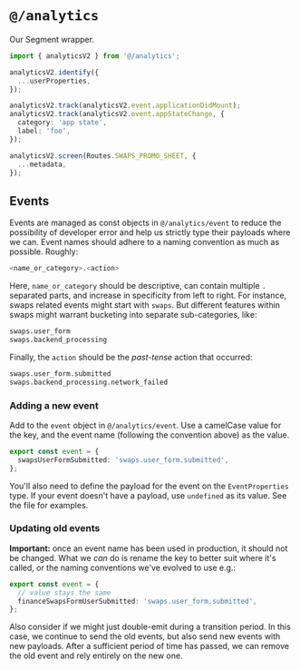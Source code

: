 # `@/analytics`

Our Segment wrapper.

```typescript
import { analyticsV2 } from '@/analytics';

analyticsV2.identify({
  ...userProperties,
});

analyticsV2.track(analyticsV2.event.applicationDidMount);
analyticsV2.track(analyticsV2.event.appStateChange, {
  category: 'app state',
  label: 'foo',
});

analyticsV2.screen(Routes.SWAPS_PROMO_SHEET, {
  ...metadata,
});
```

## Events

Events are managed as const objects in `@/analytics/event` to reduce the possibility of developer
error and help us strictly type their payloads where we can. Event names should
adhere to a naming convention as much as possible. Roughly:

```bash
<name_or_category>.<action>
```

Here, `name_or_category` should be descriptive, can contain multiple `.` separated
parts, and increase in specificity from left to right. For instance, swaps
related events might start with `swaps`. But different features within swaps
might warrant bucketing into separate sub-categories, like:

```bash
swaps.user_form
swaps.backend_processing
```

Finally, the `action` should be the _past-tense_ action that occurred:

```bash
swaps.user_form.submitted
swaps.backend_processing.network_failed
```

### Adding a new event

Add to the `event` object in `@/analytics/event`. Use a camelCase value for the
key, and the event name (following the convention above) as the value.

```typescript
export const event = {
  swapsUserFormSubmitted: 'swaps.user_form.submitted',
};
```

You'll also need to define the payload for the event on the `EventProperties` type. If your event doesn't have a payload, use `undefined` as its value. See the file for examples.

### Updating old events

**Important:** once an event name has been used in production, it should not be
changed. What we _can_ do is rename the key to better suit where it's called, or
the naming conventions we've evolved to use e.g.:

```typescript
export const event = {
  // value stays the same
  financeSwapsFormUserSubmitted: 'swaps.user_form.submitted',
};
```

Also consider if we might just double-emit during a transition period. In this
case, we continue to send the old events, but also send new events with new
payloads. After a sufficient period of time has passed, we can remove the old
event and rely entirely on the new one.
